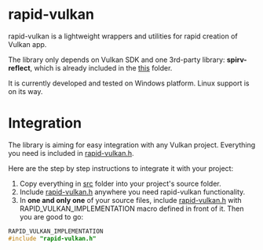 # rapid-vulkan
rapid-vulkan is a lightweight wrappers and utilities for rapid creation of Vulkan app.

The library only depends on Vulkan SDK and one 3rd-party library: **spirv-reflect**, which is already included in the [this](src/3rd-party/spriv-reflect/) folder.

It is currently developed and tested on Windows platform. Linux support is on its way.

# Integration
The library is aiming for easy integration with any Vulkan project. Everything you need is included in [rapid-vulkan.h](src/rapid-vulkan.h).

Here are the step by step instructions to integrate it with your project:

1. Copy everything in [src](src) folder into your project's source folder.
2. Include [rapid-vulkan.h](src/rapid-vulkan.h) anywhere you need rapid-vulkan functionality.
3. In **one and only one** of your source files, include [rapid-vulkan.h](src/rapid-vulkan.h) with RAPID_VULKAN_IMPLEMENTATION macro defined in front of it. Then you are good to go:

```c
RAPID_VULKAN_IMPLEMENTATION
#include "rapid-vulkan.h"
```
